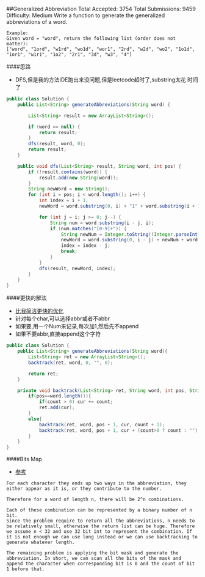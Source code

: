 ##Generalized Abbreviation
	Total Accepted: 3754 Total Submissions: 9459 Difficulty: Medium
	Write a function to generate the generalized abbreviations of a word.

	Example:
	Given word = "word", return the following list (order does not matter):
	["word", "1ord", "w1rd", "wo1d", "wor1", "2rd", "w2d", "wo2", "1o1d", "1or1", "w1r1", "1o2", "2r1", "3d", "w3", "4"]

####思路
- DFS,但是我的方法IDE跑出来没问题,但是leetcode超时了,substring太花 时间了

```java
public class Solution {
    public List<String> generateAbbreviations(String word) {

        List<String> result = new ArrayList<String>();

        if (word == null) {
            return result;
        }
        dfs(result, word, 0);
        return result;
    }

    public void dfs(List<String> result, String word, int pos) {
        if (!result.contains(word)) {
            result.add(new String(word));
        }
        String newWord = new String();
        for (int i = pos; i < word.length(); i++) {
            int index = i + 1;
            newWord = word.substring(0, i) + "1" + word.substring(i + 1, word.length());

            for (int j = i; j >= 0; j--) {
                String num = word.substring(i - j, i);
                if (num.matches("[0-9]+")) {
                    String newNum = Integer.toString((Integer.parseInt(num) + 1));
                    newWord = word.substring(0, i - j) + newNum + word.substring(i + 1, word.length());
                    index = index - j;
                    break;
                }
            }
            dfs(result, newWord, index);
        }
    }
}
```

####更快的解法
- [比我简洁更快的优化](http://www.cnblogs.com/EdwardLiu/p/5092886.html)
- 针对每个char,可以选择abbr或者不abbr
- 如果要,用一个Num来记录,每次加1,然后先不append
- 如果不要abbr,直接append这个字符

```java
public class Solution {
    public List<String> generateAbbreviations(String word){
        List<String> ret = new ArrayList<String>();
        backtrack(ret, word, 0, "", 0);

        return ret;
    }

    private void backtrack(List<String> ret, String word, int pos, String cur, int count){
        if(pos==word.length()){
            if(count > 0) cur += count;
            ret.add(cur);
        }
        else{
            backtrack(ret, word, pos + 1, cur, count + 1);
            backtrack(ret, word, pos + 1, cur + (count>0 ? count : "") + word.charAt(pos), 0);
        }
    }
}
```

####Bits Map
- [参考](http://algobox.org/generalized-abbreviation/)

```
For each character they ends up two ways in the abbreviation, they either appear as it is, or they contribute to the number.

Therefore for a word of length n, there will be 2^n combinations.

Each of these combination can be represented by a binary number of n bit.
Since the problem require to return all the abbreviations, n needs to be relatively small, otherwise the return list can be huge. Therefore we assume n < 32 and use 32 bit int to represent the combination. If it is not enough we can use long instead or we can use backtracking to generate whatever length.

The remaining problem is applying the bit mask and generate the abbreviation. In short, we can scan all the bits of the mask and append the character when corresponding bit is 0 and the count of bit 1 before that.
```

